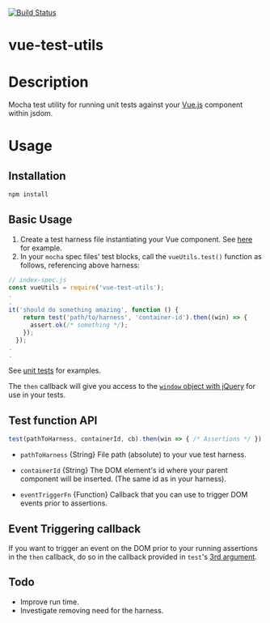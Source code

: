 [![Build Status](https://travis-ci.org/peripateticus/vue-test-utils.svg?branch=master)](https://travis-ci.org/peripateticus/vue-test-utils)

# vue-test-utils

# Description

Mocha test utility for running unit tests against your [Vue.js](https://vuejs.org/) component within jsdom.

# Usage

## Installation
```bash
npm install
```

## Basic Usage
1. Create a test harness file instantiating your Vue component. See [here](https://github.com/peripateticus/vue-test-utils/blob/master/test/harness/vue-main.js) for example.
2. In your `mocha` spec files' test blocks, call the `vueUtils.test()` function as follows, referencing above harness:

```javascript
// index-spec.js
const vueUtils = require('vue-test-utils');
.
.
it('should do something amazing', function () {
    return test('path/to/harness', 'container-id').then((win) => {
      assert.ok(/* something */);
    });
  });
.
.
```
See [unit tests](https://github.com/peripateticus/vue-test-utils/blob/master/test/index-spec.js) for examples.

The `then` callback will give you access to the [`window` object with jQuery](https://github.com/peripateticus/vue-test-utils/blob/master/test/index-spec.js#L40) for use in your tests.

## Test function API

```javascript
test(pathToHarness, containerId, cb).then(win => { /* Assertions */ })
```

* `pathToHarness` {String} File path (absolute) to your vue test harness.

* `containerId` {String} The DOM element's id where your parent component will be inserted. (The same id as in your harness). 

* `eventTriggerFn` {Function} Callback that you can use to trigger DOM events prior to assertions.


## Event Triggering callback
If you want to trigger an event on the DOM prior to your running assertions in the `then` callback, do so in the callback provided in `test`'s [3rd argument](https://github.com/peripateticus/vue-test-utils/blob/master/test/index-spec.js#L39).

## Todo
* Improve run time.
* Investigate removing need for the harness.
